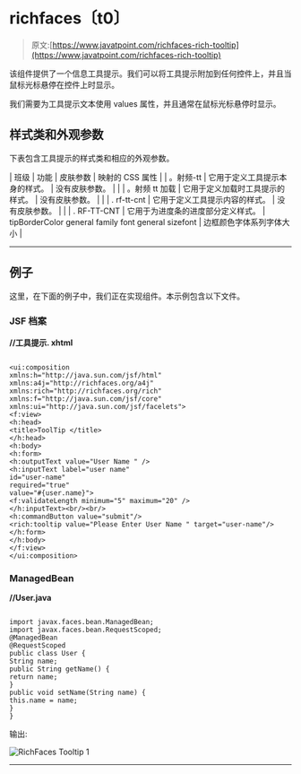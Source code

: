 # richfaces〔t0〕

> 原文:[https://www.javatpoint.com/richfaces-rich-tooltip](https://www.javatpoint.com/richfaces-rich-tooltip)

该组件提供了一个信息工具提示。我们可以将工具提示附加到任何控件上，并且当鼠标光标悬停在控件上时显示。

我们需要为工具提示文本使用 values 属性，并且通常在鼠标光标悬停时显示。

## 样式类和外观参数

下表包含工具提示的样式类和相应的外观参数。

| 班级 | 功能 | 皮肤参数 | 映射的 CSS 属性 |
| 。射频-tt | 它用于定义工具提示本身的样式。 | 没有皮肤参数。 |  |
| 。射频 tt 加载 | 它用于定义加载时工具提示的样式。 | 没有皮肤参数。 |  |
| . rf-tt-cnt | 它用于定义工具提示内容的样式。 | 没有皮肤参数。 |  |
| . RF-TT-CNT | 它用于为进度条的进度部分定义样式。 | tipBorderColor general family font general sizefont | 边框颜色字体系列字体大小 |

* * *

## 例子

这里，在下面的例子中，我们正在实现<tooltip>组件。本示例包含以下文件。</tooltip>

### JSF 档案

**//工具提示. xhtml**

```

<ui:composition 
xmlns:h="http://java.sun.com/jsf/html"
xmlns:a4j="http://richfaces.org/a4j"
xmlns:rich="http://richfaces.org/rich"
xmlns:f="http://java.sun.com/jsf/core"
xmlns:ui="http://java.sun.com/jsf/facelets">
<f:view>
<h:head>
<title>ToolTip </title>
</h:head>
<h:body>
<h:form>
<h:outputText value="User Name " />
<h:inputText label="user name"
id="user-name"
required="true"
value="#{user.name}">
<f:validateLength minimum="5" maximum="20" />
</h:inputText><br/><br/>
<h:commandButton value="submit"/>
<rich:tooltip value="Please Enter User Name " target="user-name"/>
</h:form>
</h:body>
</f:view>
</ui:composition>

```

### ManagedBean

**//User.java**

```

import javax.faces.bean.ManagedBean;
import javax.faces.bean.RequestScoped;
@ManagedBean
@RequestScoped
public class User {
String name;
public String getName() {
return name;
}
public void setName(String name) {
this.name = name;
}
}

```

输出:

![RichFaces Tooltip 1](../Images/f1dc280ee21a690f6fc5504a17d0c9bc.png)

* * *